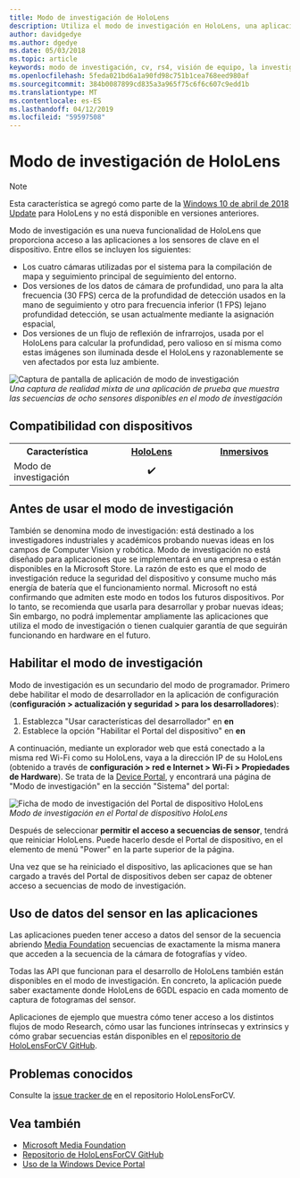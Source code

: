 ```yaml
---
title: Modo de investigación de HoloLens
description: Utiliza el modo de investigación en HoloLens, una aplicación puede tener acceso a secuencias de sensor de clave de dispositivo (profundidad, el entorno de seguimiento y reflexión de infrarrojos).
author: davidgedye
ms.author: dgedye
ms.date: 05/03/2018
ms.topic: article
keywords: modo de investigación, cv, rs4, visión de equipo, la investigación, HoloLens
ms.openlocfilehash: 5feda021bd6a1a90fd98c751b1cea768eed980af
ms.sourcegitcommit: 384b0087899cd835a3a965f75c6f6c607c9edd1b
ms.translationtype: MT
ms.contentlocale: es-ES
ms.lasthandoff: 04/12/2019
ms.locfileid: "59597508"
---
```

# <a name="hololens-research-mode"></a>Modo de investigación de HoloLens

> [!NOTE]
> Esta característica se agregó como parte de la [Windows 10 de abril de 2018 Update](release-notes-april-2018.md) para HoloLens y no está disponible en versiones anteriores.

Modo de investigación es una nueva funcionalidad de HoloLens que proporciona acceso a las aplicaciones a los sensores de clave en el dispositivo. Entre ellos se incluyen los siguientes:
- Los cuatro cámaras utilizadas por el sistema para la compilación de mapa y seguimiento principal de seguimiento del entorno.
- Dos versiones de los datos de cámara de profundidad, uno para la alta frecuencia (30 FPS) cerca de la profundidad de detección usados en la mano de seguimiento y otro para frecuencia inferior (1 FPS) lejano profundidad detección, se usan actualmente mediante la asignación espacial,
- Dos versiones de un flujo de reflexión de infrarrojos, usada por el HoloLens para calcular la profundidad, pero valioso en sí misma como estas imágenes son iluminada desde el HoloLens y razonablemente se ven afectados por esta luz ambiente.

![Captura de pantalla de aplicación de modo de investigación](images/sensor-stream-viewer.jpg)<br>
*Una captura de realidad mixta de una aplicación de prueba que muestra las secuencias de ocho sensores disponibles en el modo de investigación*

## <a name="device-support"></a>Compatibilidad con dispositivos

<table>
<tr>
<th>Característica</th><th style="width:150px"> <a href="hololens-hardware-details.md">HoloLens</a></th><th style="width:150px"> <a href="immersive-headset-hardware-details.md">Inmersivos</a></th>
</tr><tr>
<td> Modo de investigación</td><td style="text-align: center;"> ✔️</td><td style="text-align: center;"></td>
</tr>
</table>

## <a name="before-using-research-mode"></a>Antes de usar el modo de investigación

También se denomina modo de investigación: está destinado a los investigadores industriales y académicos probando nuevas ideas en los campos de Computer Vision y robótica.  Modo de investigación no está diseñado para aplicaciones que se implementará en una empresa o están disponibles en la Microsoft Store. La razón de esto es que el modo de investigación reduce la seguridad del dispositivo y consume mucho más energía de batería que el funcionamiento normal. Microsoft no está confirmando que admiten este modo en todos los futuros dispositivos. Por lo tanto, se recomienda que usarla para desarrollar y probar nuevas ideas; Sin embargo, no podrá implementar ampliamente las aplicaciones que utiliza el modo de investigación o tienen cualquier garantía de que seguirán funcionando en hardware en el futuro.

## <a name="enabling-research-mode"></a>Habilitar el modo de investigación

Modo de investigación es un secundario del modo de programador. Primero debe habilitar el modo de desarrollador en la aplicación de configuración (**configuración > actualización y seguridad > para los desarrolladores**):

1. Establezca "Usar características del desarrollador" en **en**
2. Establece la opción "Habilitar el Portal del dispositivo" en **en**

A continuación, mediante un explorador web que está conectado a la misma red Wi-Fi como su HoloLens, vaya a la dirección IP de su HoloLens (obtenido a través de **configuración > red e Internet > Wi-Fi > Propiedades de Hardware**). Se trata de la [Device Portal](using-the-windows-device-portal.md), y encontrará una página de "Modo de investigación" en la sección "Sistema" del portal:

![Ficha de modo de investigación del Portal de dispositivo HoloLens](images/ResearchModeDevPortal.png)<br>
*Modo de investigación en el Portal de dispositivo HoloLens*

Después de seleccionar **permitir el acceso a secuencias de sensor**, tendrá que reiniciar HoloLens. Puede hacerlo desde el Portal de dispositivo, en el elemento de menú "Power" en la parte superior de la página.

Una vez que se ha reiniciado el dispositivo, las aplicaciones que se han cargado a través del Portal de dispositivos deben ser capaz de obtener acceso a secuencias de modo de investigación.

## <a name="using-sensor-data-in-your-apps"></a>Uso de datos del sensor en las aplicaciones

Las aplicaciones pueden tener acceso a datos del sensor de la secuencia abriendo [Media Foundation](https://msdn.microsoft.com/library/windows/desktop/ms694197) secuencias de exactamente la misma manera que acceden a la secuencia de la cámara de fotografías y vídeo. 

Todas las API que funcionan para el desarrollo de HoloLens también están disponibles en el modo de investigación. En concreto, la aplicación puede saber exactamente donde HoloLens de 6GDL espacio en cada momento de captura de fotogramas del sensor.

Aplicaciones de ejemplo que muestra cómo tener acceso a los distintos flujos de modo Research, cómo usar las funciones intrínsecas y extrinsics y cómo grabar secuencias están disponibles en el [repositorio de HoloLensForCV GitHub](https://github.com/Microsoft/HoloLensForCV).

## <a name="known-issues"></a>Problemas conocidos

Consulte la [issue tracker de](https://github.com/Microsoft/HololensForCV/issues) en el repositorio HoloLensForCV.

## <a name="see-also"></a>Vea también

* [Microsoft Media Foundation](https://msdn.microsoft.com/library/windows/desktop/ms694197)
* [Repositorio de HoloLensForCV GitHub](https://github.com/Microsoft/HoloLensForCV)
* [Uso de la Windows Device Portal](using-the-windows-device-portal.md)

